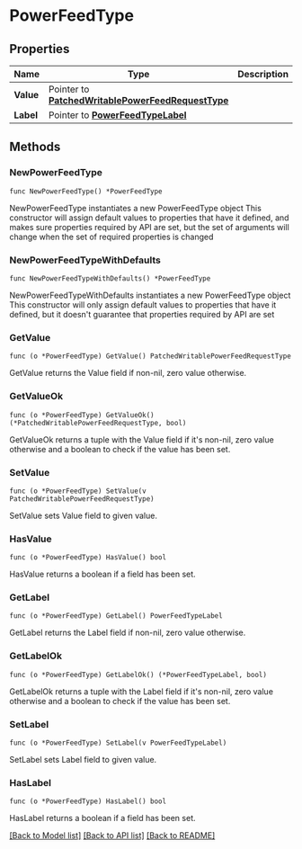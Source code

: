# PowerFeedType

## Properties

Name | Type | Description | Notes
------------ | ------------- | ------------- | -------------
**Value** | Pointer to [**PatchedWritablePowerFeedRequestType**](PatchedWritablePowerFeedRequestType.md) |  | [optional] 
**Label** | Pointer to [**PowerFeedTypeLabel**](PowerFeedTypeLabel.md) |  | [optional] 

## Methods

### NewPowerFeedType

`func NewPowerFeedType() *PowerFeedType`

NewPowerFeedType instantiates a new PowerFeedType object
This constructor will assign default values to properties that have it defined,
and makes sure properties required by API are set, but the set of arguments
will change when the set of required properties is changed

### NewPowerFeedTypeWithDefaults

`func NewPowerFeedTypeWithDefaults() *PowerFeedType`

NewPowerFeedTypeWithDefaults instantiates a new PowerFeedType object
This constructor will only assign default values to properties that have it defined,
but it doesn't guarantee that properties required by API are set

### GetValue

`func (o *PowerFeedType) GetValue() PatchedWritablePowerFeedRequestType`

GetValue returns the Value field if non-nil, zero value otherwise.

### GetValueOk

`func (o *PowerFeedType) GetValueOk() (*PatchedWritablePowerFeedRequestType, bool)`

GetValueOk returns a tuple with the Value field if it's non-nil, zero value otherwise
and a boolean to check if the value has been set.

### SetValue

`func (o *PowerFeedType) SetValue(v PatchedWritablePowerFeedRequestType)`

SetValue sets Value field to given value.

### HasValue

`func (o *PowerFeedType) HasValue() bool`

HasValue returns a boolean if a field has been set.

### GetLabel

`func (o *PowerFeedType) GetLabel() PowerFeedTypeLabel`

GetLabel returns the Label field if non-nil, zero value otherwise.

### GetLabelOk

`func (o *PowerFeedType) GetLabelOk() (*PowerFeedTypeLabel, bool)`

GetLabelOk returns a tuple with the Label field if it's non-nil, zero value otherwise
and a boolean to check if the value has been set.

### SetLabel

`func (o *PowerFeedType) SetLabel(v PowerFeedTypeLabel)`

SetLabel sets Label field to given value.

### HasLabel

`func (o *PowerFeedType) HasLabel() bool`

HasLabel returns a boolean if a field has been set.


[[Back to Model list]](../README.md#documentation-for-models) [[Back to API list]](../README.md#documentation-for-api-endpoints) [[Back to README]](../README.md)


